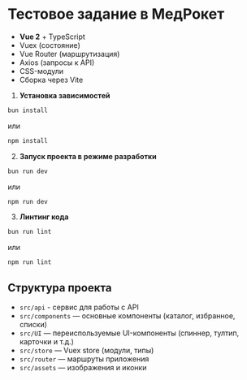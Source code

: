 # Тестовое задание в MeдРокет

- **Vue 2** + TypeScript
- Vuex (состояние)
- Vue Router (маршрутизация)
- Axios (запросы к API)
- CSS-модули
- Сборка через Vite

1. **Установка зависимостей**

```bash
bun install
```
или
```bash
npm install
```
2. **Запуск проекта в режиме разработки**

```bash
bun run dev
```
или
```bash
npm run dev
```

3. **Линтинг кода**

```bash
bun run lint
```
или
```bash
npm run lint
```

## Структура проекта
- `src/api` - сервис для работы с API
- `src/components` — основные компоненты (каталог, избранное, списки)
- `src/UI` — переиспользуемые UI-компоненты (спиннер, тултип, карточки и т.д.)
- `src/store` — Vuex store (модули, типы)
- `src/router` — маршруты приложения
- `src/assets` — изображения и иконки
